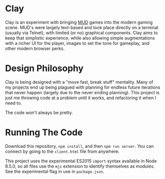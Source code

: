 # Clay
Clay is an experiment with bringing [MUD](https://en.wikipedia.org/wiki/MUD) games into the modern gaming scene. MUD's were largely text-based and took place directly on a terminal (usually via Telnet), with limited (or no) graphical components. Clay aims to keep that simplistic experience, while also allowing simple augmentations with a richer UI for the player, images to set the tone for gameplay, and other modern browser perks.

# Design Philosophy
Clay is being designed with a "move fast, break stuff" mentality. Many of my projects end up being plagued with planning for endless future iterations that never happen (largely due to the never ending planning). This project is just me throwing code at a problem until it works, and refactoring it when I need to.

The code won't always be pretty.

# Running The Code
Download this repository, `npm install`, and then `npm run server`. You can connect by going to the `client.html` file from anywhere.

This project uses the experimental ES2015 `import` syntax available in Node 8.5.0, so all files use the `mjs` extension to identify themselves as modules. See the experimental flag in use in `package.json`.